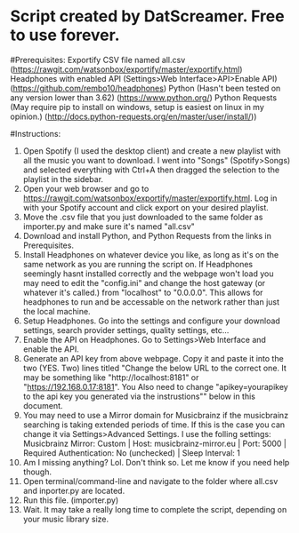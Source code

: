 # Script created by DatScreamer. Free to use forever.

#Prerequisites:
Exportify CSV file named all.csv (https://rawgit.com/watsonbox/exportify/master/exportify.html)
Headphones with enabled API (Settings>Web Interface>API>Enable API) (https://github.com/rembo10/headphones)
Python (Hasn't been tested on any version lower than 3.62) (https://www.python.org/)
Python Requests (May require pip to install on windows, setup is easiest on linux in my opinion.) (http://docs.python-requests.org/en/master/user/install/))

#Instructions:
1. Open Spotify (I used the desktop client) and create a new playlist with all the music you want to download. I went into "Songs" (Spotify>Songs) and selected everything with Ctrl+A then dragged the selection to the playlist in the sidebar.
2. Open your web browser and go to https://rawgit.com/watsonbox/exportify/master/exportify.html. Log in with your Spotify account and click export on your desired playlist.
3. Move the .csv file that you just downloaded to the same folder as importer.py and make sure it's named "all.csv"
4. Download and install Python, and Python Requests from the links in Prerequisites.
5. Install Headphones on whatever device you like, as long as it's on the same network as you are running the script on. If Headphones seemingly hasnt installed correctly and the webpage won't load you may need to edit the "config.ini" and change the host gateway (or whatever it's called.) from "localhost" to "0.0.0.0". This allows for headphones to run and be accessable on the network rather than just the local machine.
6. Setup Headphones. Go into the settings and configure your download settings, search provider settings, quality settings, etc...
7. Enable the API on Headphones. Go to Settings>Web Interface and enable the API.
8. Generate an API key from above webpage. Copy it and paste it into the two (YES. Two) lines titled "Change the below URL to the correct one. It may be something like "http://localhost:8181" or "https://192.168.0.17:8181". You Also need to change "apikey=yourapikey to the api key you generated via the instrustions"" below in this document.
9. You may need to use a Mirror domain for Musicbrainz if the musicbrainz searching is taking extended periods of time. If this is the case you can change it via Settings>Advanced Settings. I use the folling settings: Musicbrainz Mirror: Custom | Host: musicbrainz-mirror.eu | Port: 5000 | Required Authentication: No (unchecked) | Sleep Interval: 1
10. Am I missing anything? Lol. Don't think so. Let me know if you need help though.
11. Open terminal/command-line and navigate to the folder where all.csv and inporter.py are located.
12. Run this file. (importer.py)
13. Wait. It may take a really long time to complete the script, depending on your music library size.
